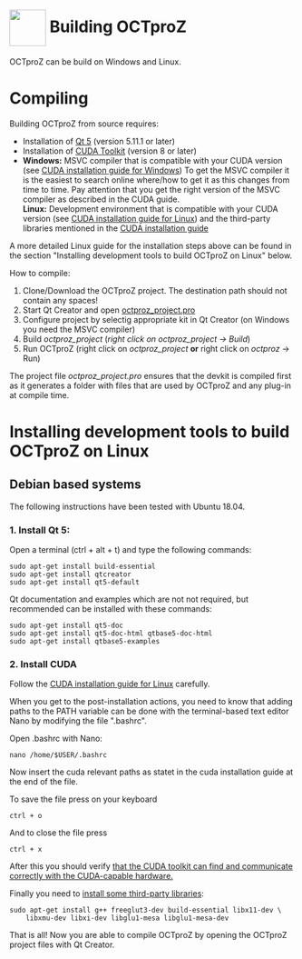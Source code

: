  # <img style="vertical-align:middle" img src="images/octproz_icon.png" width="64"> Building OCTproZ

OCTproZ can be build on Windows and Linux. 

# Compiling
Building OCTproZ from source requires: 
- Installation of [Qt 5](https://www.qt.io/offline-installers) (version 5.11.1 or later)
- Installation of [CUDA Toolkit](https://developer.nvidia.com/cuda-downloads) (version 8 or later)
- __Windows:__ MSVC compiler that is compatible with your CUDA version (see [CUDA installation guide for Windows](https://docs.nvidia.com/cuda/cuda-installation-guide-microsoft-windows/index.html#system-requirements)) To get the MSVC compiler it is the easiest to search online where/how to get it as this changes from time to time. Pay attention that you get the right version of the MSVC compiler as described in the CUDA guide. <br>
__Linux:__ Development environment that is compatible with your CUDA version (see [CUDA installation guide for Linux](https://docs.nvidia.com/cuda/cuda-installation-guide-linux/index.html#system-requirements)) and the third-party libraries mentioned in the [CUDA installation guide](https://docs.nvidia.com/cuda/cuda-installation-guide-linux/index.html#install-libraries)

A more detailed Linux guide for the installation steps above can be found in the section "Installing development tools to build OCTproZ on Linux" below. 

How to compile:
1. Clone/Download the OCTproZ project. The destination path should not contain any spaces!
2. Start Qt Creator and open [octproz_project.pro](octproz_project/octproz_project.pro)
3. Configure project by selectig appropriate kit in Qt Creator (on Windows you need the MSVC compiler)
3. Build _octproz_project_ (_right click on _octproz_project_  -> Build_)
4. Run OCTproZ (right click on _octproz_project_ __or__ right click on _octproz_ -> Run)

The project file _octproz_project.pro_ ensures that the devkit is compiled first as it generates a folder with files that are used by OCTproZ and any plug-in at compile time.  </br>


# Installing development tools to build OCTproZ on Linux

## Debian based systems
The following instructions have been tested with Ubuntu 18.04.

### 1. Install Qt 5:
Open a terminal (ctrl + alt + t) and type the following commands:
```
sudo apt-get install build-essential
sudo apt-get install qtcreator
sudo apt-get install qt5-default
```

Qt documentation and examples which are not not required, but recommended can be installed with these commands:
```
sudo apt-get install qt5-doc
sudo apt-get install qt5-doc-html qtbase5-doc-html
sudo apt-get install qtbase5-examples
```


### 2. Install CUDA
Follow the [CUDA installation guide for Linux](https://docs.nvidia.com/cuda/cuda-installation-guide-linux) carefully.

When you get to the post-installation actions, you need to know that adding paths to the PATH variable can be done with the terminal-based text editor Nano by modifying the file ".bashrc".

Open .bashrc with Nano:
```
nano /home/$USER/.bashrc
```
Now insert the cuda relevant paths as statet in the cuda installation guide at the end of the file.

To save the file press on your keyboard
```
ctrl + o
```
And to close the file press
```
ctrl + x
```

After this you should verify [that the CUDA toolkit can find and communicate correctly with the CUDA-capable hardware.](https://docs.nvidia.com/cuda/cuda-installation-guide-linux/#verify-installation)

Finally you need to [install some third-party libraries](https://docs.nvidia.com/cuda/cuda-installation-guide-linux/#install-libraries):
```
sudo apt-get install g++ freeglut3-dev build-essential libx11-dev \
    libxmu-dev libxi-dev libglu1-mesa libglu1-mesa-dev
```


That is all! Now you are able to compile OCTproZ by opening the OCTproZ project files with Qt Creator. 
